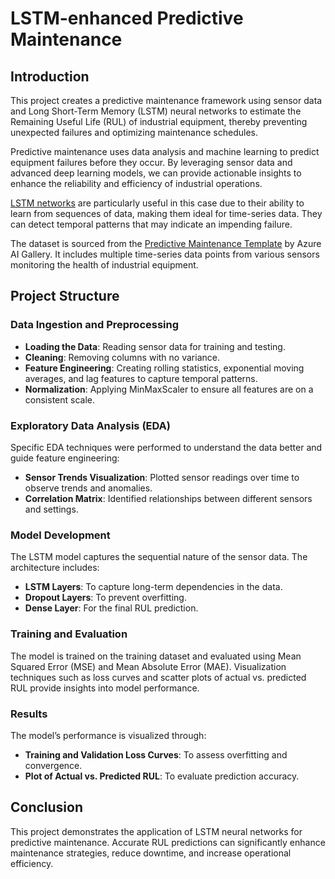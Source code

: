# LSTM-enhanced Predictive Maintenance

## Introduction

This project creates a predictive maintenance framework using sensor data and Long Short-Term Memory (LSTM) neural networks to estimate the Remaining Useful Life (RUL) of industrial equipment, thereby preventing unexpected failures and optimizing maintenance schedules.

Predictive maintenance uses data analysis and machine learning to predict equipment failures before they occur. By leveraging sensor data and advanced deep learning models, we can provide actionable insights to enhance the reliability and efficiency of industrial operations.

[LSTM networks](http://colah.github.io/posts/2015-08-Understanding-LSTMs/) are particularly useful in this case due to their ability to learn from sequences of data, making them ideal for time-series data. They can detect temporal patterns that may indicate an impending failure.

The dataset is sourced from the [Predictive Maintenance Template](https://gallery.azure.ai/Collection/Predictive-Maintenance-Template-3) by Azure AI Gallery. It includes multiple time-series data points from various sensors monitoring the health of industrial equipment.

## Project Structure

### Data Ingestion and Preprocessing

- **Loading the Data**: Reading sensor data for training and testing.
- **Cleaning**: Removing columns with no variance.
- **Feature Engineering**: Creating rolling statistics, exponential moving averages, and lag features to capture temporal patterns.
- **Normalization**: Applying MinMaxScaler to ensure all features are on a consistent scale.

### Exploratory Data Analysis (EDA)

Specific EDA techniques were performed to understand the data better and guide feature engineering:

- **Sensor Trends Visualization**: Plotted sensor readings over time to observe trends and anomalies.
- **Correlation Matrix**: Identified relationships between different sensors and settings.

### Model Development

The LSTM model captures the sequential nature of the sensor data. The architecture includes:

- **LSTM Layers**: To capture long-term dependencies in the data.
- **Dropout Layers**: To prevent overfitting.
- **Dense Layer**: For the final RUL prediction.

### Training and Evaluation

The model is trained on the training dataset and evaluated using Mean Squared Error (MSE) and Mean Absolute Error (MAE). Visualization techniques such as loss curves and scatter plots of actual vs. predicted RUL provide insights into model performance.

### Results

The model’s performance is visualized through:

- **Training and Validation Loss Curves**: To assess overfitting and convergence.
- **Plot of Actual vs. Predicted RUL**: To evaluate prediction accuracy.

## Conclusion

This project demonstrates the application of LSTM neural networks for predictive maintenance. Accurate RUL predictions can significantly enhance maintenance strategies, reduce downtime, and increase operational efficiency.
